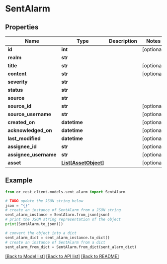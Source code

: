 # SentAlarm


## Properties

Name | Type | Description | Notes
------------ | ------------- | ------------- | -------------
**id** | **int** |  | [optional] 
**realm** | **str** |  | 
**title** | **str** |  | [optional] 
**content** | **str** |  | [optional] 
**severity** | **str** |  | 
**status** | **str** |  | 
**source** | **str** |  | 
**source_id** | **str** |  | [optional] 
**source_username** | **str** |  | [optional] 
**created_on** | **datetime** |  | [optional] 
**acknowledged_on** | **datetime** |  | [optional] 
**last_modified** | **datetime** |  | [optional] 
**assignee_id** | **str** |  | [optional] 
**assignee_username** | **str** |  | [optional] 
**asset** | [**List[AssetObject]**](AssetObject.md) |  | [optional] 

## Example

```python
from or_rest_client.models.sent_alarm import SentAlarm

# TODO update the JSON string below
json = "{}"
# create an instance of SentAlarm from a JSON string
sent_alarm_instance = SentAlarm.from_json(json)
# print the JSON string representation of the object
print(SentAlarm.to_json())

# convert the object into a dict
sent_alarm_dict = sent_alarm_instance.to_dict()
# create an instance of SentAlarm from a dict
sent_alarm_from_dict = SentAlarm.from_dict(sent_alarm_dict)
```
[[Back to Model list]](../README.md#documentation-for-models) [[Back to API list]](../README.md#documentation-for-api-endpoints) [[Back to README]](../README.md)


